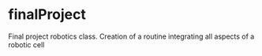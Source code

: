# finalProject
Final project robotics class. Creation of a routine integrating all aspects of a robotic cell 
